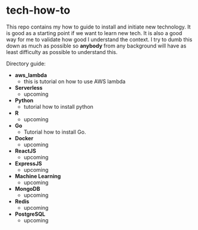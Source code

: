 # tech-how-to
This repo contains my how to guide to install and initiate new technology. It is good as a starting point if we want to learn new tech. It is also a good way for me to validate how good I understand the context. I try to dumb this down as much as possible so **anybody** from any background will have as least difficulty as possible to understand this. 

Directory guide:
- **aws_lambda**
  - this is tutorial on how to use AWS lambda
- **Serverless**
  - upcoming
- **Python**
  - tutorial how to install python
- **R**
  - upcoming
- **Go**
  - Tutorial how to install Go.
- **Docker**
  - upcoming
- **ReactJS**
  - upcoming
- **ExpressJS**
  - upcoming
- **Machine Learning**
  - upcoming
- **MongoDB**
  - upcoming
- **Redis**
  - upcoming
- **PostgreSQL**
  - upcoming
